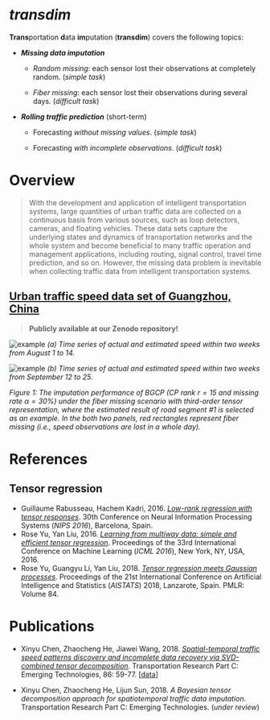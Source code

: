 # *transdim*

**Trans**portation **d**ata **im**putation (**transdim**) covers the following topics:

 - ***Missing data imputation***

	- *Random missing*: each sensor lost their observations at completely random. (*simple task*)

	- *Fiber missing*: each sensor lost their observations during several days. (*difficult task*)

 - ***Rolling traffic prediction*** (short-term)

	- Forecasting *without missing values*. (*simple task*)

	- Forecasting *with incomplete observations*. (*difficult task*)

# Overview

   >With the development and application of intelligent transportation systems, large quantities of urban traffic data are collected on a continuous basis from various sources, such as loop detectors, cameras, and floating vehicles. These data sets capture the underlying states and dynamics of transportation networks and the whole system and become beneficial to many traffic operation and management applications, including routing, signal control, travel time prediction, and so on. However, the missing data problem is inevitable when collecting traffic data from intelligent transportation systems.

## [Urban traffic speed data set of Guangzhou, China](https://doi.org/10.5281/zenodo.1205228)

  >**Publicly available at our Zenodo repository!**



![example](https://github.com/xinychen/transdim/blob/master/images/estimated_series1.png)
*(a) Time series of actual and estimated speed within two weeks from August 1 to 14.*

![example](https://github.com/xinychen/transdim/blob/master/images/estimated_series2.png)
*(b) Time series of actual and estimated speed within two weeks from September 12 to 25.*

*Figure 1: The imputation performance of BGCP (CP rank $r=15$ and missing rate $\alpha=30\%$) under the fiber missing scenario with third-order tensor representation, where the estimated result of road segment #1 is selected as an example. In the both two panels, red rectangles represent fiber missing (i.e., speed observations are lost in a whole day).*

# References

## Tensor regression

 - Guillaume Rabusseau, Hachem Kadri, 2016. [*Low-rank regression with tensor responses*](https://papers.nips.cc/paper/6302-low-rank-regression-with-tensor-responses.pdf). 30th Conference on Neural Information Processing Systems (*NIPS 2016*), Barcelona, Spain.
 - Rose Yu, Yan Liu, 2016. [*Learning from multiway data: simple and efficient tensor regression*](http://proceedings.mlr.press/v48/yu16.pdf). Proceedings of the 33rd International Conference on Machine Learning (*ICML 2016*), New York, NY, USA, 2016.
 - Rose Yu, Guangyu Li, Yan Liu, 2018. [*Tensor regression meets Gaussian processes*](http://proceedings.mlr.press/v84/yu18a/yu18a.pdf). Proceedings of the 21st International Conference on Artificial Intelligence and Statistics (*AISTATS*) 2018, Lanzarote, Spain. PMLR: Volume 84.

# Publications

 - Xinyu Chen, Zhaocheng He, Jiawei Wang, 2018. [*Spatial-temporal traffic speed patterns discovery and incomplete data recovery via SVD-combined tensor decomposition*](https://doi.org/10.1016/j.trc.2017.10.023). Transportation Research Part C: Emerging Technologies, 86: 59-77. [[data](https://doi.org/10.5281/zenodo.1205228)]

 - Xinyu Chen, Zhaocheng He, Lijun Sun, 2018. *A Bayesian tensor decomposition approach for spatiotemporal traffic data imputation*. Transportation Research Part C: Emerging Technologies. (*under review*)
